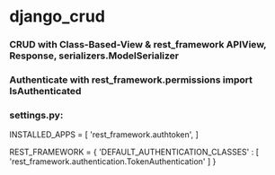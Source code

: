 # django_crud

### CRUD with Class-Based-View & rest_framework APIView, Response, serializers.ModelSerializer
### Authenticate with rest_framework.permissions import IsAuthenticated
### settings.py:
INSTALLED_APPS = [
	'rest_framework.authtoken',
]

REST_FRAMEWORK = {
    'DEFAULT_AUTHENTICATION_CLASSES' : [
        'rest_framework.authentication.TokenAuthentication'
    ]
}

